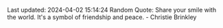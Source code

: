 Last updated: 2024-04-02 15:14:24
Random Quote: Share your smile with the world. It's a symbol of friendship and peace. - Christie Brinkley